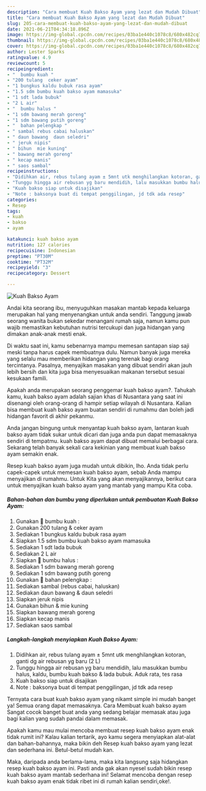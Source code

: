 ```yaml
---
description: "Cara membuat Kuah Bakso Ayam yang lezat dan Mudah Dibuat"
title: "Cara membuat Kuah Bakso Ayam yang lezat dan Mudah Dibuat"
slug: 205-cara-membuat-kuah-bakso-ayam-yang-lezat-dan-mudah-dibuat
date: 2021-06-21T04:34:18.896Z
image: https://img-global.cpcdn.com/recipes/03ba1e440c1078c8/680x482cq70/kuah-bakso-ayam-foto-resep-utama.jpg
thumbnail: https://img-global.cpcdn.com/recipes/03ba1e440c1078c8/680x482cq70/kuah-bakso-ayam-foto-resep-utama.jpg
cover: https://img-global.cpcdn.com/recipes/03ba1e440c1078c8/680x482cq70/kuah-bakso-ayam-foto-resep-utama.jpg
author: Lester Sparks
ratingvalue: 4.9
reviewcount: 5
recipeingredient:
- "  bumbu kuah "
- "200 tulang  ceker ayam"
- "1 bungkus kaldu bubuk rasa ayam"
- "1.5 sdm bumbu kuah bakso ayam mamasuka"
- "1 sdt lada bubuk"
- "2 L air"
- "  bumbu halus "
- "1 sdm bawang merah goreng"
- "1 sdm bawang putih goreng"
- "  bahan pelengkap "
- " sambal rebus cabai haluskan"
- " daun bawang  daun seledri"
- " jeruk nipis"
- " bihun  mie kuning"
- " bawang merah goreng"
- " kecap manis"
- " saos sambal"
recipeinstructions:
- "Didihkan air, rebus tulang ayam ± 5mnt utk menghilangkan kotoran, ganti dg air rebusan yg baru (2 L)"
- "Tunggu hingga air rebusan yg baru mendidih, lalu masukkan bumbu halus, kaldu, bumbu kuah bakso &amp; lada bubuk. Aduk rata, tes rasa"
- "Kuah bakso siap untuk disajikan"
- "Note : baksonya buat di tempat penggilingan, jd tdk ada resep"
categories:
- Resep
tags:
- kuah
- bakso
- ayam

katakunci: kuah bakso ayam 
nutrition: 127 calories
recipecuisine: Indonesian
preptime: "PT30M"
cooktime: "PT32M"
recipeyield: "3"
recipecategory: Dessert

---
```



![Kuah Bakso Ayam](https://img-global.cpcdn.com/recipes/03ba1e440c1078c8/680x482cq70/kuah-bakso-ayam-foto-resep-utama.jpg)

Andai kita seorang ibu, menyuguhkan masakan mantab kepada keluarga merupakan hal yang menyenangkan untuk anda sendiri. Tanggung jawab seorang  wanita bukan sekedar menangani rumah saja, namun kamu pun wajib memastikan kebutuhan nutrisi tercukupi dan juga hidangan yang dimakan anak-anak mesti enak.

Di waktu  saat ini, kamu sebenarnya mampu memesan santapan siap saji meski tanpa harus capek membuatnya dulu. Namun banyak juga mereka yang selalu mau memberikan hidangan yang terenak bagi orang tercintanya. Pasalnya, menyajikan masakan yang dibuat sendiri akan jauh lebih bersih dan kita juga bisa menyesuaikan makanan tersebut sesuai kesukaan famili. 



Apakah anda merupakan seorang penggemar kuah bakso ayam?. Tahukah kamu, kuah bakso ayam adalah sajian khas di Nusantara yang saat ini disenangi oleh orang-orang di hampir setiap wilayah di Nusantara. Kalian bisa membuat kuah bakso ayam buatan sendiri di rumahmu dan boleh jadi hidangan favorit di akhir pekanmu.

Anda jangan bingung untuk menyantap kuah bakso ayam, lantaran kuah bakso ayam tidak sukar untuk dicari dan juga anda pun dapat memasaknya sendiri di tempatmu. kuah bakso ayam dapat dibuat memalui berbagai cara. Sekarang telah banyak sekali cara kekinian yang membuat kuah bakso ayam semakin enak.

Resep kuah bakso ayam juga mudah untuk dibikin, lho. Anda tidak perlu capek-capek untuk memesan kuah bakso ayam, sebab Anda mampu menyajikan di rumahmu. Untuk Kita yang akan menyajikannya, berikut cara untuk menyajikan kuah bakso ayam yang mantab yang mampu Kita coba.

<!--inarticleads1-->

##### Bahan-bahan dan bumbu yang diperlukan untuk pembuatan Kuah Bakso Ayam:

1. Gunakan  🥥 bumbu kuah :
1. Gunakan 200 tulang &amp; ceker ayam
1. Sediakan 1 bungkus kaldu bubuk rasa ayam
1. Siapkan 1.5 sdm bumbu kuah bakso ayam mamasuka
1. Sediakan 1 sdt lada bubuk
1. Sediakan 2 L air
1. Siapkan  🥥 bumbu halus :
1. Sediakan 1 sdm bawang merah goreng
1. Sediakan 1 sdm bawang putih goreng
1. Gunakan  🥥 bahan pelengkap :
1. Sediakan  sambal (rebus cabai, haluskan)
1. Sediakan  daun bawang &amp; daun seledri
1. Siapkan  jeruk nipis
1. Gunakan  bihun &amp; mie kuning
1. Siapkan  bawang merah goreng
1. Siapkan  kecap manis
1. Sediakan  saos sambal




<!--inarticleads2-->

##### Langkah-langkah menyiapkan Kuah Bakso Ayam:

1. Didihkan air, rebus tulang ayam ± 5mnt utk menghilangkan kotoran, ganti dg air rebusan yg baru (2 L)
1. Tunggu hingga air rebusan yg baru mendidih, lalu masukkan bumbu halus, kaldu, bumbu kuah bakso &amp; lada bubuk. Aduk rata, tes rasa
1. Kuah bakso siap untuk disajikan
1. Note : baksonya buat di tempat penggilingan, jd tdk ada resep




Ternyata cara buat kuah bakso ayam yang nikamt simple ini mudah banget ya! Semua orang dapat memasaknya. Cara Membuat kuah bakso ayam Sangat cocok banget buat anda yang sedang belajar memasak atau juga bagi kalian yang sudah pandai dalam memasak.

Apakah kamu mau mulai mencoba membuat resep kuah bakso ayam enak tidak rumit ini? Kalau kalian tertarik, ayo kamu segera menyiapkan alat-alat dan bahan-bahannya, maka bikin deh Resep kuah bakso ayam yang lezat dan sederhana ini. Betul-betul mudah kan. 

Maka, daripada anda berlama-lama, maka kita langsung saja hidangkan resep kuah bakso ayam ini. Pasti anda gak akan nyesel sudah bikin resep kuah bakso ayam mantab sederhana ini! Selamat mencoba dengan resep kuah bakso ayam enak tidak ribet ini di rumah kalian sendiri,oke!.

